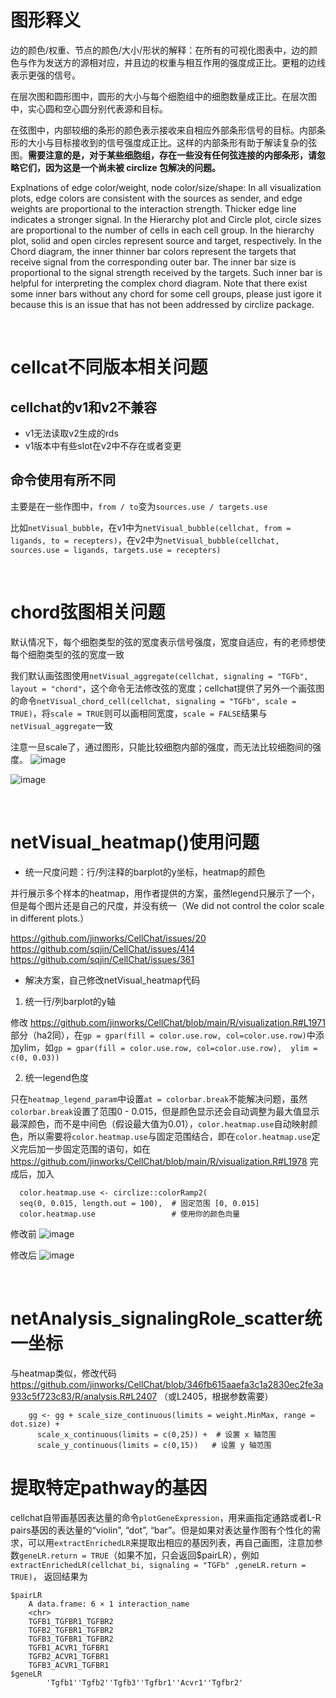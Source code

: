 # 图形释义

边的颜色/权重、节点的颜色/大小/形状的解释：在所有的可视化图表中，边的颜色与作为发送方的源相对应，并且边的权重与相互作用的强度成正比。更粗的边线表示更强的信号。

在层次图和圆形图中，圆形的大小与每个细胞组中的细胞数量成正比。在层次图中，实心圆和空心圆分别代表源和目标。

在弦图中，内部较细的条形的颜色表示接收来自相应外部条形信号的目标。内部条形的大小与目标接收到的信号强度成正比。这样的内部条形有助于解读复杂的弦图。**需要注意的是，对于某些细胞组，存在一些没有任何弦连接的内部条形，请忽略它们，因为这是一个尚未被 circlize 包解决的问题。**

Explnations of edge color/weight, node color/size/shape: In all visualization plots, edge colors are consistent with the sources as sender, and edge weights are proportional to the interaction strength. Thicker edge line indicates a stronger signal. In the Hierarchy plot and Circle plot, circle sizes are proportional to the number of cells in each cell group. In the hierarchy plot, solid and open circles represent source and target, respectively. In the Chord diagram, the inner thinner bar colors represent the targets that receive signal from the corresponding outer bar. The inner bar size is proportional to the signal strength received by the targets. Such inner bar is helpful for interpreting the complex chord diagram. Note that there exist some inner bars without any chord for some cell groups, please just igore it because this is an issue that has not been addressed by circlize package.


</br>

# cellcat不同版本相关问题

## cellchat的v1和v2不兼容
-  v1无法读取v2生成的rds
-  v1版本中有些slot在v2中不存在或者变更

##  命令使用有所不同
主要是在一些作图中，`from / to`变为`sources.use / targets.use`

比如`netVisual_bubble`，在v1中为`netVisual_bubble(cellchat, from = ligands, to = recepters)`，在v2中为`netVisual_bubble(cellchat, sources.use = ligands, targets.use = recepters)`

</br>


# chord弦图相关问题
默认情况下，每个细胞类型的弦的宽度表示信号强度，宽度自适应，有的老师想使每个细胞类型的弦的宽度一致

我们默认画弦图使用`netVisual_aggregate(cellchat, signaling = "TGFb", layout = "chord"`，这个命令无法修改弦的宽度；cellchat提供了另外一个画弦图的命令`netVisual_chord_cell(cellchat, signaling = "TGFb", scale = TRUE)`，将`scale = TRUE`则可以画相同宽度，`scale = FALSE`结果与`netVisual_aggregate`一致

注意一旦scale了，通过图形，只能比较细胞内部的强度，而无法比较细胞间的强度。
![image](https://github.com/user-attachments/assets/0b00c180-ac3c-4f44-97e5-36962a2e2b4b)

![image](https://github.com/user-attachments/assets/818d788d-a32f-48cc-87ab-5a8b67e3ef6a)



</br>

# netVisual_heatmap()使用问题

- 统一尺度问题：行/列注释的barplot的y坐标，heatmap的颜色

并行展示多个样本的heatmap，用作者提供的方案，虽然legend只展示了一个，但是每个图片还是自己的尺度，并没有统一（We did not control the color scale in different plots.）

https://github.com/jinworks/CellChat/issues/20 &nbsp;&nbsp;&nbsp;&nbsp; https://github.com/sqjin/CellChat/issues/414 &nbsp;&nbsp;&nbsp;&nbsp; https://github.com/sqjin/CellChat/issues/361

- 解决方案，自己修改netVisual_heatmap代码

1. 统一行/列barplot的y轴

修改 https://github.com/jinworks/CellChat/blob/main/R/visualization.R#L1971 部分（ha2同），在`gp = gpar(fill = color.use.row, col=color.use.row)`中添加ylim，如`gp = gpar(fill = color.use.row, col=color.use.row),  ylim = c(0, 0.03))`

2. 统一legend色度

只在`heatmap_legend_param`中设置`at = colorbar.break`不能解决问题，虽然`colorbar.break`设置了范围0 - 0.015，但是颜色显示还会自动调整为最大值显示最深颜色，而不是中间色（假设最大值为0.01），`color.heatmap.use`自动映射颜色，所以需要将`color.heatmap.use`与固定范围结合，即在`color.heatmap.use`定义完后加一步固定范围的语句，如在 https://github.com/jinworks/CellChat/blob/main/R/visualization.R#L1978 完成后，加入

```
  color.heatmap.use <- circlize::colorRamp2(
  seq(0, 0.015, length.out = 100),  # 固定范围 [0, 0.015]
  color.heatmap.use                 # 使用你的颜色向量
```

修改前
![image](https://github.com/user-attachments/assets/28aff27d-9cc8-41b3-8002-abff228aa25a)

修改后
![image](https://github.com/user-attachments/assets/1a6c69bf-15c8-49c7-a16b-335e0682f994)



</br>

# netAnalysis_signalingRole_scatter统一坐标

与heatmap类似，修改代码 https://github.com/jinworks/CellChat/blob/346fb615aaefa3c1a2830ec2fe3a933c5f723c83/R/analysis.R#L2407 （或L2405，根据参数需要）
```
    gg <- gg + scale_size_continuous(limits = weight.MinMax, range = dot.size) +
      scale_x_continuous(limits = c(0,25)) +  # 设置 x 轴范围
      scale_y_continuous(limits = c(0,15))   # 设置 y 轴范围
```

# 提取特定pathway的基因

cellchat自带画基因表达量的命令`plotGeneExpression`，用来画指定通路或者L-R pairs基因的表达量的“violin”, “dot”, “bar”。但是如果对表达量作图有个性化的需求，可以用`extractEnrichedLR`来提取出相应的基因列表，再自己画图，注意加参数`geneLR.return = TRUE`（如果不加，只会返回$pairLR），例如`extractEnrichedLR(cellchat_bi, signaling = "TGFb" ,geneLR.return = TRUE)`， 返回结果为
```
$pairLR
    A data.frame: 6 × 1 interaction_name
    <chr>
    TGFB1_TGFBR1_TGFBR2
    TGFB2_TGFBR1_TGFBR2
    TGFB3_TGFBR1_TGFBR2
    TGFB1_ACVR1_TGFBR1
    TGFB2_ACVR1_TGFBR1
    TGFB3_ACVR1_TGFBR1
$geneLR
        'Tgfb1''Tgfb2''Tgfb3''Tgfbr1''Acvr1''Tgfbr2'
```
